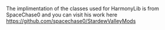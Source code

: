 The implimentation of the classes used for HarmonyLib is from SpaceChase0 and you can visit his work here
https://github.com/spacechase0/StardewValleyMods
